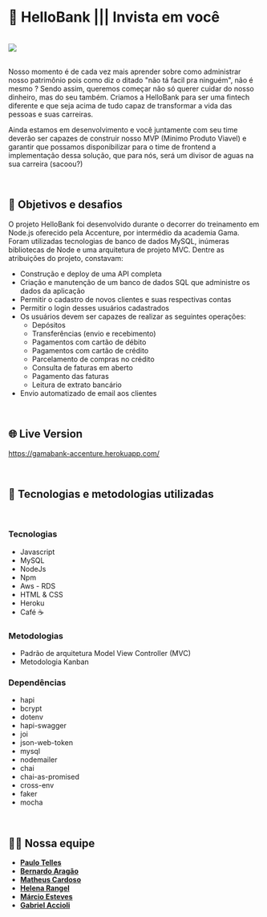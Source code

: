 # 🏦 HelloBank ||| Invista em você

<br>

<img src="https://miro.medium.com/max/2400/1*zdaj_q66kjXS8rygZ7hOEw.gif"/>

<br>

<br>

<p>
Nosso momento é de cada vez mais aprender sobre como administrar nosso patrimônio pois como diz o ditado "não tá facil pra ninguém", não é mesmo ? Sendo assim, queremos começar não só querer cuidar do nosso dinheiro, mas do seu também. Criamos a HelloBank para ser uma fintech diferente e que seja acima de tudo capaz de transformar a vida das pessoas e suas carreiras. </p>

<p>
Ainda estamos em desenvolvimento e você juntamente com seu time deverão ser capazes de construir nosso MVP (Minimo Produto Viavel) e garantir que possamos disponibilizar para o time de frontend a implementação dessa solução, que para nós, será um divisor de aguas na sua carreira (sacoou?)
</p>
<br>

## 📌 Objetivos e desafios

O projeto HelloBank foi desenvolvido durante o decorrer do treinamento em Node.js oferecido pela Accenture, por intermédio da academia Gama. Foram utilizadas tecnologias de banco de dados MySQL, inúmeras bibliotecas de Node e uma arquitetura de projeto MVC. Dentre as atribuições do projeto, constavam:

- Construção e deploy de uma API completa
- Criação e manutenção de um banco de dados SQL que administre os dados da aplicação
- Permitir o cadastro de novos clientes e suas respectivas contas
- Permitir o login desses usuários cadastrados
- Os usuários devem ser capazes de realizar as seguintes operações:
  - Depósitos
  - Transferências (envio e recebimento)
  - Pagamentos com cartão de débito
  - Pagamentos com cartão de crédito
  - Parcelamento de compras no crédito
  - Consulta de faturas em aberto
  - Pagamento das faturas
  - Leitura de extrato bancário
- Envio automatizado de email aos clientes

<br>

## 🌐 Live Version

https://gamabank-accenture.herokuapp.com/

<br>

## 🚀 Tecnologias e metodologias utilizadas

<br>

### Tecnologias

- Javascript
- MySQL
- NodeJs
- Npm
- Aws - RDS
- HTML & CSS
- Heroku
- Café ☕ 

### Metodologias

- Padrão de arquitetura Model View Controller (MVC)
- Metodologia Kanban

### Dependências

- hapi
- bcrypt
- dotenv
- hapi-swagger
- joi
- json-web-token
- mysql
- nodemailer
- chai
- chai-as-promised
- cross-env
- faker
- mocha

<br>

## 👨‍💻 Nossa equipe

- **[Paulo Telles](https://github.com/paulotelles)**
- **[Bernardo Aragão](https://github.com/HDBenosx10)**
- **[Matheus Cardoso](https://github.com/lupus-magnus)**
- **[Helena Rangel](https://github.com/helenarangel)**
- **[Márcio Esteves](https://github.com/marciohesteveslopes)**
- **[Gabriel Accioli](https://github.com/gaccioli)**
